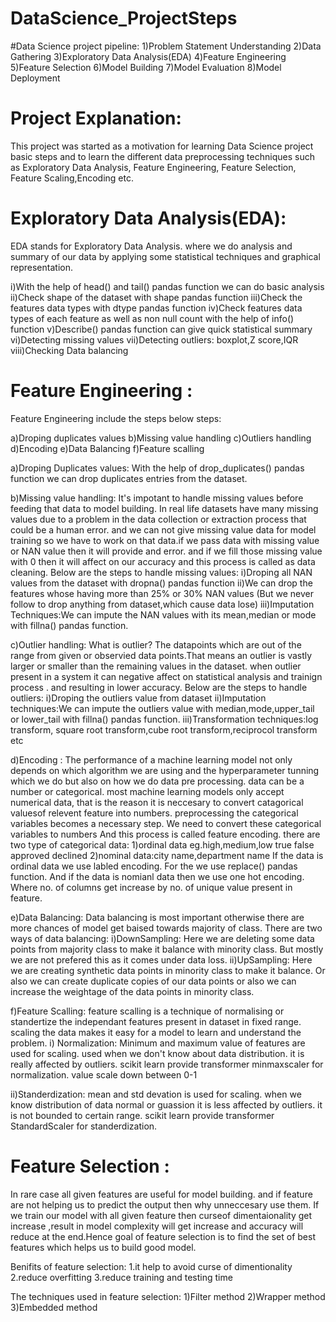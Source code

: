 # DataScience_ProjectSteps
#Data Science project pipeline:
1)Problem Statement Understanding
2)Data Gathering
3)Exploratory Data Analysis(EDA)
4)Feature Engineering
5)Feature Selection
6)Model Building
7)Model Evaluation
8)Model Deployment

# Project Explanation:
This project was started as a motivation for learning Data Science project basic steps and to learn the different data preprocessing techniques such as Exploratory Data Analysis, Feature Engineering, Feature Selection, Feature Scaling,Encoding etc.

# Exploratory Data Analysis(EDA):
EDA stands for Exploratory Data Analysis. where we do analysis and summary of our data by applying some statistical techniques and 
graphical representation.

i)With the help of head() and tail() pandas function we can do basic analysis 
ii)Check shape of the dataset with shape pandas function
iii)Check the features data types with dtype pandas function
iv)Check features data types of each feature as well as non null count with the help of info() function
v)Describe() pandas function can give quick statistical summary
vi)Detecting missing values 
vii)Detecting outliers: boxplot,Z score,IQR
viii)Checking Data balancing

# Feature Engineering :
Feature Engineering include the steps below steps:

a)Droping duplicates values
b)Missing value handling
c)Outliers handling
d)Encoding
e)Data Balancing
f)Feature scalling

a)Droping Duplicates values: With the help of drop_duplicates() pandas function we can drop duplicates entries from the dataset.

b)Missing value handling:
It's impotant to handle missing values before feeding that data to model building.
In real life datasets have many missing values due to a problem in the data collection or extraction process that could be a human error.
and we can not give missing value data for model training so we have to work on that data.if we pass data with missing value or NAN value then it will provide and error. and if we fill those missing value with 0 then it will affect on our accuracy and this process is called as data cleaning.
Below are the steps to handle missing values:
i)Droping all NAN values from the dataset with dropna() pandas function
ii)We can drop the features whose having more than 25% or 30% NAN values
(But we never follow to drop anything from dataset,which cause data lose)
iii)Imputation Techniques:We can impute the NAN values with its mean,median or mode with fillna() pandas function.

c)Outlier handling:
What is outlier?
The datapoints which are out of the range from given or observied data points.That means an outlier is vastly larger or smaller than the remaining values in the dataset.
when outlier present in a system it can negative affect on statistical analysis and trainign process .
and resulting in lower accuracy.
Below are the steps to handle outliers:
i)Droping the outliers value from dataset
ii)Imputation techniques:We can impute the outliers value with median,mode,upper_tail or lower_tail with fillna() pandas function.
iii)Transformation techniques:log transform, square root transform,cube root transform,reciprocol transform etc

d)Encoding :
The performance of a machine learning model not only depends on which algorithm we are using and the hyperparameter tunning 
which we do but also on how we do data pre processing. data can be a number or categorical. most machine learning models only 
accept numerical data, that is the reason it is neccesary to convert catagorical valuesof relevent feature into numbers.
preprocessing the categorical variables becomes a necessary step. We need to convert these categorical variables to numbers 
And this process is called feature encoding.
there are two type of categorical data:
1)ordinal data eg.high,medium,low  true false  approved declined
2)nominal data:city name,department name
If the data is ordinal data we use labled encoding. For the we use replace() pandas function.
And if the data is nomianl data then we use one hot encoding. Where no. of columns get increase by no. of unique value present in feature.

e)Data Balancing:
Data balancing is most important otherwise there are more chances of model get baised towards majority of class.
There are two ways of data balancing:
i)DownSampling: Here we are deleting some data points from majority class to make it balance with minority class. But mostly we are not prefered this as it comes under data loss.
ii)UpSampling: Here we are creating synthetic data points in minority class to make it balance. Or also we can create duplicate copies of our data points or also we can increase the weightage of the data points in minority class.

f)Feature Scalling:
feature scalling is a technique of normalising or standertize the independant features present in dataset in fixed range.
scaling the data makes it easy for a model to learn and understand the problem.
i) Normalization: 
    Minimum and maximum value of features are used for scaling.
    used when we don't know about data distribution.
    it is really affected by outliers.
    scikit learn provide transformer minmaxscaler for normalization.
    value scale down between 0-1
    
ii)Standerdization:
    mean and std devation is used for scaling.
    when we know distribution of data normal or guassion
    it is less affected by outliers.
    it is not bounded to certain range.
    scikit learn provide transformer StandardScaler for standerdization.

# Feature Selection :
In rare case all given features are useful for model building. and if feature are not helping us to predict the output then why unneccesary use them.
If we train our model with all given feature then curseof dimentaionality get increase ,result in model complexity will get 
increase and accuracy will reduce at the end.Hence goal of feature selection is to find the set of best features which helps us to build good model.

Benifits of feature selection: 
1.it help to avoid curse of dimentionality
2.reduce overfitting
3.reduce training and testing time

The techniques used in feature selection:
1)Filter method
2)Wrapper method
3)Embedded method
